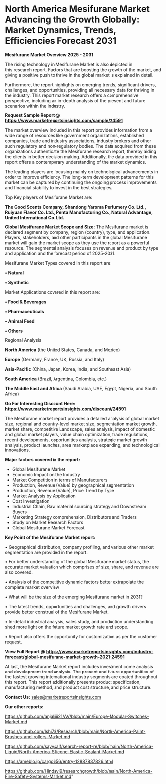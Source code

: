 # North America Mesifurane Market Advancing the Growth Globally: Market Dynamics, Trends, Efficiencies Forecast 2031

<Strong> Mesifurane Market Overview 2025 - 2031</strong>

The rising technology in Mesifurane Market is also depicted in this research report. Factors that are boosting the growth of the market, and giving a positive push to thrive in the global market is explained in detail.

Furthermore, the report highlights on emerging trends, significant drivers, challenges, and opportunities, providing all necessary data for thriving in the industry. This report market research offers a comprehensive perspective, including an in-depth analysis of the present and future scenarios within the industry.

<strong>Request Sample Report @ <a href=https://www.marketreportsinsights.com/sample/24591>https://www.marketreportsinsights.com/sample/24591</a></strong>

The market overview included in this report provides information from a wide range of resources like government organizations, established companies, trade and industry associations, industry brokers and other such regulatory and non-regulatory bodies. The data acquired from these organizations authenticate the Mesifurane research report, thereby aiding the clients in better decision making. Additionally, the data provided in this report offers a contemporary understanding of the market dynamics.

The leading players are focusing mainly on technological advancements in order to improve efficiency. The long-term development patterns for this market can be captured by continuing the ongoing process improvements and financial stability to invest in the best strategies.

Top Key players of Mesifurane Market are:

<strong>The Good Scents Company, Shandong Yaroma Perfumery Co. Ltd., Ruiyuan Flavor Co. Ltd., Penta Manufacturing Co., Natural Advantage, United International Co. Ltd.</strong>

<strong><b>Global Mesifurane Market Scope and Size:</b></strong>
The Mesifurane market is declared segment by company, region (country), type, and application. Players, stakeholders, and other participants in the global Mesifurane market will gain the market scope as they use the report as a powerful resource. The segmental analysis focuses on revenue and product by type and application and the forecast period of 2025-2031.

Mesifurane Market Types covered in this report are:

<strong>• Natural

• Synthetic</strong>

Market Applications covered in this report are:

<strong>• Food & Beverages

• Pharmaceuticals

• Animal Feed

• Others</strong> 

Regional Analysis

<strong>North America</strong> (the United States, Canada, and Mexico)

<strong>Europe</strong> (Germany, France, UK, Russia, and Italy)

<strong>Asia-Pacific</strong> (China, Japan, Korea, India, and Southeast Asia)

<strong>South America</strong> (Brazil, Argentina, Colombia, etc.)

<strong>The Middle East and Africa</strong> (Saudi Arabia, UAE, Egypt, Nigeria, and South Africa)

<strong>Go For Interesting Discount Here: <a href=https://www.marketreportsinsights.com/discount/24591>https://www.marketreportsinsights.com/discount/24591</a></strong>

The Mesifurane market report provides a detailed analysis of global market size, regional and country-level market size, segmentation market growth, market share, competitive Landscape, sales analysis, impact of domestic and global market players, value chain optimization, trade regulations, recent developments, opportunities analysis, strategic market growth analysis, product launches, area marketplace expanding, and technological innovations.

<strong><b>Major factors covered in the report:</b></strong>
<ul>
  <li>Global Mesifurane Market </li>
  <li>Economic Impact on the Industry</li>
  <li>Market Competition in terms of Manufacturers</li>
  <li>Production, Revenue (Value) by geographical segmentation</li>
  <li>Production, Revenue (Value), Price Trend by Type</li>
  <li>Market Analysis by Application</li>
  <li>Cost Investigation</li>
  <li>Industrial Chain, Raw material sourcing strategy and Downstream Buyers</li>
  <li>Marketing Strategy comprehension, Distributors and Traders</li>
  <li>Study on Market Research Factors</li>
  <li>Global Mesifurane Market Forecast</li>
</ul>

<strong><b>Key Point of the Mesifurane Market report:</b></strong>

• Geographical distribution, company profiling, and various other market segmentation are provided in the report.

• For better understanding of the global Mesifurane market status, the accurate market valuation which comprises of size, share, and revenue are also covered.

• Analysis of the competitive dynamic factors better extrapolate the complete market overview

• What will be the size of the emerging Mesifurane market in 2031?

• The latest trends, opportunities and challenges, and growth drivers provide better construal of the Mesifurane Market.

• In-detail industrial analysis, sales study, and production understanding shed more light on the future market growth rate and scope.

• Report also offers the opportunity for customization as per the customer request.

<strong><b>View Full Report @ <a href=https://www.marketreportsinsights.com/industry-forecast/global-mesifurane-market-growth-2021-24591>https://www.marketreportsinsights.com/industry-forecast/global-mesifurane-market-growth-2021-24591</a></b></strong>


At last, the Mesifurane Market report includes investment come analysis and development trend analysis. The present and future opportunities of the fastest growing international industry segments are coated throughout this report. This report additionally presents product specification, manufacturing method, and product cost structure, and price structure.

<strong>Contact Us:</strong>
sales@marketreportsinsights.com

<strong>Our other reports:</strong>

<a href=https://github.com/anjaliiii21/AV/blob/main/Europe-Modular-Switches-Market.md>https://github.com/anjaliiii21/AV/blob/main/Europe-Modular-Switches-Market.md</a>

<a href=https://github.com/Ishi78/Research/blob/main/North-America-Paint-Brushes-and-rollers-Market.md>https://github.com/Ishi78/Research/blob/main/North-America-Paint-Brushes-and-rollers-Market.md</a>

<a href=https://github.com/sayysaif/search-report-re/blob/main/North-America-Liquid/North-America-Silicone-Elastic-Sealant-Market.md>https://github.com/sayysaif/search-report-re/blob/main/North-America-Liquid/North-America-Silicone-Elastic-Sealant-Market.md</a>

<a href=https://ameblo.jp/cargo656/entry-12887837826.html>https://ameblo.jp/cargo656/entry-12887837826.html</a>

<a href=https://github.com/Hindavi9/researchgrowth/blob/main/North-America-Fire-Safety-Systems-Market.md>https://github.com/Hindavi9/researchgrowth/blob/main/North-America-Fire-Safety-Systems-Market.md</a>"
